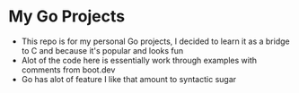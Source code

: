 # My Go Projects
* This repo is for my personal Go projects, I decided to learn it as a bridge to C and because it's popular and looks fun
* Alot of the code here is essentially work through examples with comments from boot.dev
* Go has alot of feature I like that amount to syntactic sugar

